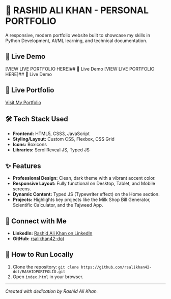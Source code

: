 # 🌟 RASHID ALI KHAN - PERSONAL PORTFOLIO

A responsive, modern portfolio website built to showcase my skills in Python Development, AI/ML learning, and technical documentation.

## 🚀 Live Demo
[VIEW LIVE PORTFOLIO HERE]## 🚀 Live Demo
[VIEW LIVE PORTFOLIO HERE]## 🚀 Live Demo
## 🔗 Live Portfolio
[Visit My Portfolio](https://rsalikhan42-dot.github.io/RashidPortfolio/)

## 🛠️ Tech Stack Used
* **Frontend:** HTML5, CSS3, JavaScript
* **Styling/Layout:** Custom CSS, Flexbox, CSS Grid
* **Icons:** Boxicons
* **Libraries:** ScrollReveal JS, Typed JS

## ✨ Features
* **Professional Design:** Clean, dark theme with a vibrant accent color.
* **Responsive Layout:** Fully functional on Desktop, Tablet, and Mobile screens.
* **Dynamic Content:** Typed JS (Typewriter effect) on the Home section.
* **Projects:** Highlights key projects like the Milk Shop Bill Generator, Scientific Calculator, and the Tajweed App.

## 🔗 Connect with Me
* **LinkedIn:** [Rashid Ali Khan on LinkedIn](https://www.linkedin.com/in/rashid-ali-khan-27644b390)
* **GitHub:** [rsalikhan42-dot](https://github.com/rsalikhan42-dot)

## 📝 How to Run Locally
1. Clone the repository: `git clone https://github.com/rsalikhan42-dot/RASHIDPORTFOLIO.git`
2. Open `index.html` in your browser.

---
*Created with dedication by Rashid Ali Khan.*
